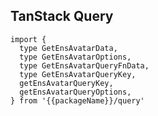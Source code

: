 <!--
<script setup>
const packageName = 'wagmi'
</script>
-->

## TanStack Query

```ts-vue
import {
  type GetEnsAvatarData,
  type GetEnsAvatarOptions,
  type GetEnsAvatarQueryFnData,
  type GetEnsAvatarQueryKey,
  getEnsAvatarQueryKey,
  getEnsAvatarQueryOptions,
} from '{{packageName}}/query'
```